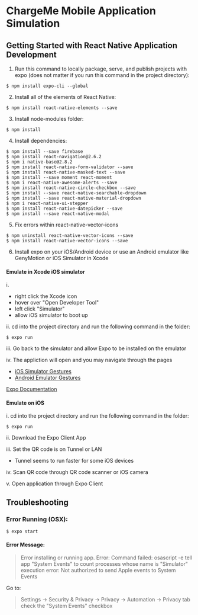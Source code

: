 # ChargeMe Mobile Application Simulation

## Getting Started with React Native Application Development

1. Run this command to locally package, serve, and publish projects with expo (does not matter if you run this command in the project directory):
```
$ npm install expo-cli --global
```
2. Install all of the elements of React Native:
```
$ npm install react-native-elements --save
```
3. Install node-modules folder:
```
$ npm install
```
4. Install dependencies:
```
$ npm install --save firebase
$ npm install react-navigation@2.6.2
$ npm i native-base@2.8.2  
$ npm install react-native-form-validator --save
$ npm install react-native-masked-text --save
$ npm install --save moment react-moment
$ npm i react-native-awesome-alerts --save
$ npm install react-native-circle-checkbox --save
$ npm install --save react-native-searchable-dropdown
$ npm install --save react-native-material-dropdown
$ npm i react-native-ui-stepper
$ npm install react-native-datepicker --save
$ npm install --save react-native-modal
```
5. Fix errors within react-native-vector-icons
```
$ npm uninstall react-native-vector-icons --save
$ npm install react-native-vector-icons --save
```
6. Install expo on your iOS/Android device or use an Android emulator like GenyMotion or iOS Simulator in Xcode

#### Emulate in Xcode iOS simulator
i.
   - right click the Xcode icon
  - hover over "Open Developer Tool"
  - left click "Simulator"
  - allow iOS simulator to boot up

ii. cd into the project directory and run the following command in the folder:
```
$ expo run
```
iii. Go back to the simulator and allow Expo to be installed on the emulator

iv. The appliction will open and you may navigate through the pages
- [iOS Simulator Gestures](https://www.dummies.com/web-design-development/mobile-apps/how-to-make-gestures-on-the-ios-simulator/)
- [Android Emulator Gestures](https://docs.genymotion.com/latest/Content/03_Virtual_Devices/Interacting_with_virtual_devices/Multi_touch_simulation.htm)

[Expo Documentation](https://docs.expo.io/versions/latest/introduction/installation/)

#### Emulate on iOS
i. cd into the project directory and run the following command in the folder:
```
$ expo run
```
ii. Download the Expo Client App

iii. Set the QR code is on Tunnel or LAN
-   Tunnel seems to run faster for some iOS devices

iv. Scan QR code through QR code scanner or iOS camera

v. Open application through Expo Client

## Troubleshooting
### Error Running (OSX):
```
$ expo start
```
#### Error Message:
> Error installing or running app. Error: Command failed: osascript -e tell app "System Events" to count processes whose name is "Simulator"
> execution error: Not authorized to send Apple events to System Events

Go to:
> Settings -> Security & Privacy -> Privacy -> Automation -> Privacy tab
check the "System Events" checkbox
